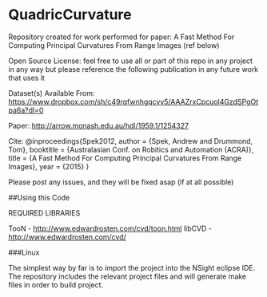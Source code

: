# QuadricCurvature

Repository created for work performed for paper: A Fast Method For Computing Principal Curvatures From Range Images (ref below)

Open Source License: feel free to use all or part of this repo in any project in any way but please 
reference the following publication in any future work that uses it

Dataset(s) Available From: 
https://www.dropbox.com/sh/c49rqfwnhgqcyv5/AAAZrxCpcuol4GzdSPgOtpa6a?dl=0

Paper: http://arrow.monash.edu.au/hdl/1959.1/1254327

Cite: 
@inproceedings{Spek2012,
author = {Spek, Andrew and Drummond, Tom},
booktitle = {Australasian Conf. on Robitics and Automation (ACRA)},
title = {A Fast Method For Computing Principal Curvatures From Range Images},
year = {2015}
}

Please post any issues, and they will be fixed asap (if at all possible)

##Using this Code

REQUIRED LIBRARIES

TooN - http://www.edwardrosten.com/cvd/toon.html
libCVD - http://www.edwardrosten.com/cvd/

###Linux

The simplest way by far is to import the project into the NSight eclipse IDE. The repository includes the relevant project files and will generate make files in order to build project. 
